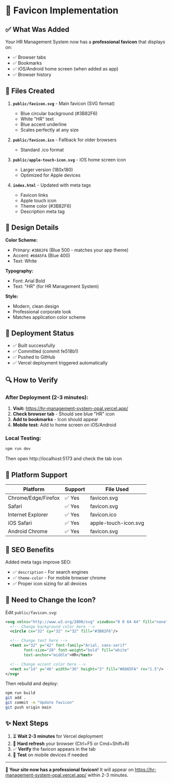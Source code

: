 # 🎨 Favicon Implementation

## ✅ What Was Added

Your HR Management System now has a **professional favicon** that displays on:

- ✅ Browser tabs
- ✅ Bookmarks
- ✅ iOS/Android home screen (when added as app)
- ✅ Browser history

## 📁 Files Created

1. **`public/favicon.svg`** - Main favicon (SVG format)

   - Blue circular background (#3B82F6)
   - White "HR" text
   - Blue accent underline
   - Scales perfectly at any size

2. **`public/favicon.ico`** - Fallback for older browsers

   - Standard .ico format

3. **`public/apple-touch-icon.svg`** - iOS home screen icon

   - Larger version (180x180)
   - Optimized for Apple devices

4. **`index.html`** - Updated with meta tags
   - Favicon links
   - Apple touch icon
   - Theme color (#3B82F6)
   - Description meta tag

## 🎨 Design Details

**Color Scheme:**

- Primary: `#3B82F6` (Blue 500 - matches your app theme)
- Accent: `#60A5FA` (Blue 400)
- Text: White

**Typography:**

- Font: Arial Bold
- Text: "HR" (for HR Management System)

**Style:**

- Modern, clean design
- Professional corporate look
- Matches application color scheme

## 🚀 Deployment Status

- ✅ Built successfully
- ✅ Committed (commit fe518b1)
- ✅ Pushed to GitHub
- ✅ Vercel deployment triggered automatically

## 🔍 How to Verify

### After Deployment (2-3 minutes):

1. **Visit:** https://hr-management-system-opal.vercel.app/
2. **Check browser tab** - Should see blue "HR" icon
3. **Add to bookmarks** - Icon should appear
4. **Mobile test:** Add to home screen on iOS/Android

### Local Testing:

```bash
npm run dev
```

Then open http://localhost:5173 and check the tab icon

## 📱 Platform Support

| Platform            | Support | File Used            |
| ------------------- | ------- | -------------------- |
| Chrome/Edge/Firefox | ✅ Yes  | favicon.svg          |
| Safari              | ✅ Yes  | favicon.svg          |
| Internet Explorer   | ✅ Yes  | favicon.ico          |
| iOS Safari          | ✅ Yes  | apple-touch-icon.svg |
| Android Chrome      | ✅ Yes  | favicon.svg          |

## 🎯 SEO Benefits

Added meta tags improve SEO:

- ✅ `description` - For search engines
- ✅ `theme-color` - For mobile browser chrome
- ✅ Proper icon sizing for all devices

## 🔄 Need to Change the Icon?

Edit `public/favicon.svg`:

```svg
<svg xmlns="http://www.w3.org/2000/svg" viewBox="0 0 64 64" fill="none">
  <!-- Change background color here -->
  <circle cx="32" cy="32" r="32" fill="#3B82F6"/>

  <!-- Change text here -->
  <text x="32" y="42" font-family="Arial, sans-serif"
        font-size="28" font-weight="bold" fill="white"
        text-anchor="middle">HR</text>

  <!-- Change accent color here -->
  <rect x="14" y="46" width="36" height="3" fill="#60A5FA" rx="1.5"/>
</svg>
```

Then rebuild and deploy:

```bash
npm run build
git add .
git commit -m "Update favicon"
git push origin main
```

## ✨ Next Steps

1. ⏳ **Wait 2-3 minutes** for Vercel deployment
2. 🔄 **Hard refresh** your browser (Ctrl+F5 or Cmd+Shift+R)
3. ✅ **Verify** the favicon appears in the tab
4. 📱 **Test** on mobile devices if needed

---

**🎉 Your site now has a professional favicon!** It will appear on https://hr-management-system-opal.vercel.app/ within 2-3 minutes.
